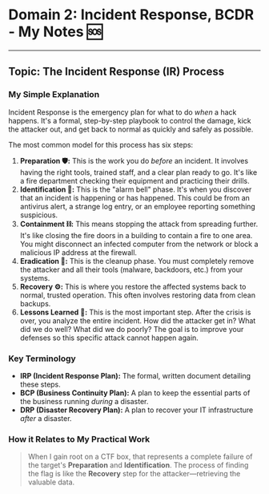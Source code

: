 

# Domain 2: Incident Response, BCDR - My Notes 🆘

---

## Topic: The Incident Response (IR) Process

### My Simple Explanation
Incident Response is the emergency plan for what to do *when* a hack happens. It's a formal, step-by-step playbook to control the damage, kick the attacker out, and get back to normal as quickly and safely as possible.

The most common model for this process has six steps:

1.  **Preparation 🛡️:** This is the work you do *before* an incident. It involves having the right tools, trained staff, and a clear plan ready to go. It's like a fire department checking their equipment and practicing their drills.
2.  **Identification 🔎:** This is the "alarm bell" phase. It's when you discover that an incident is happening or has happened. This could be from an antivirus alert, a strange log entry, or an employee reporting something suspicious.
3.  **Containment ⛓️:** This means stopping the attack from spreading further. It's like closing the fire doors in a building to contain a fire to one area. You might disconnect an infected computer from the network or block a malicious IP address at the firewall.
4.  **Eradication 🧼:** This is the cleanup phase. You must completely remove the attacker and all their tools (malware, backdoors, etc.) from your systems.
5.  **Recovery ⚙️:** This is where you restore the affected systems back to normal, trusted operation. This often involves restoring data from clean backups.
6.  **Lessons Learned 📝:** This is the most important step. After the crisis is over, you analyze the entire incident. How did the attacker get in? What did we do well? What did we do poorly? The goal is to improve your defenses so this specific attack cannot happen again.

### Key Terminology
* **IRP (Incident Response Plan):** The formal, written document detailing these steps.
* **BCP (Business Continuity Plan):** A plan to keep the essential parts of the business running *during* a disaster.
* **DRP (Disaster Recovery Plan):** A plan to recover your IT infrastructure *after* a disaster.

### How it Relates to My Practical Work
> When I gain root on a CTF box, that represents a complete failure of the target's **Preparation** and **Identification**. The process of finding the flag is like the **Recovery** step for the attacker—retrieving the valuable data.

